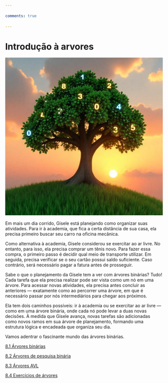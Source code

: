 ```yaml
---

comments: true

---
```


# **Introdução à arvores**

![Árvores](arvores.assets/arvore.png)

Em mais um dia corrido, Gisele está planejando como organizar suas atividades. Para ir à academia, que fica a certa distância de sua casa, ela precisa primeiro buscar seu carro na oficina mecânica.

Como alternativa à academia, Gisele considerou se exercitar ao ar livre. No entanto, para isso, ela precisa comprar um tênis novo. Para fazer essa compra, o primeiro passo é decidir qual meio de transporte utilizar. Em seguida, precisa verificar se o seu cartão possui saldo suficiente. Caso contrário, será necessário pagar a fatura antes de prosseguir.

Sabe o que o planejamento da Gisele tem a ver com árvores binárias? Tudo!
Cada tarefa que ela precisa realizar pode ser vista como um nó em uma árvore. Para acessar novas atividades, ela precisa antes concluir as anteriores — exatamente como ao percorrer uma árvore, em que é necessário passar por nós intermediários para chegar aos próximos.

Ela tem dois caminhos possíveis: ir à academia ou se exercitar ao ar livre — como em uma árvore binária, onde cada nó pode levar a duas novas decisões. À medida que Gisele avança, novas tarefas são adicionadas como novos ramos em sua árvore de planejamento, formando uma estrutura lógica e encadeada que organiza seu dia.

Vamos adentrar o fascinante mundo das árvores binárias.

[8.1 Árvores binárias](../arvores/arvores-binarias.md)

[8.2 Árvores de pesquisa binária](../arvores/arvores-pesquisas-binarias.md)

[8.3 Árvores AVL](../arvores/arvores-avl.md)

[8.4 Exercícios de árvores](../arvores/exercicios-arvores.md)